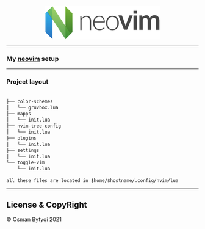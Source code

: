 <p align="center">
  <img src="neovim.png">
</p>

---
### My [neovim](https://www.example.com/) setup

---
### Project layout 
```

├── color-schemes
│   └── gruvbox.lua
├── mapps
│   └── init.lua
├── nvim-tree-config
│   └── init.lua
├── plugins
│   └── init.lua
├── settings
│   └── init.lua
└── toggle-vim
    └── init.lua

```

`all these files are located in $home/$hostname/.config/nvim/lua`


----
## License & CopyRight
 
 © Osman Bytyqi 2021
